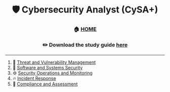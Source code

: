 <div align='center'>

# 🛡️ Cybersecurity Analyst (CySA+)

### 🏠 [HOME](README.md)
### ✏️ Download the study guide [here](https://comptiacdn.azureedge.net/webcontent/docs/default-source/exam-objectives/comptia-cysa-cs0-002-exam-objectives-(6-0).pdf?sfvrsn=86668f47_2)

</div>


- - -
  
1. 👻 [Threat and Vulnerability Management](part1.md)
2. 💾 [Software and Systems Security](part2.md)
3. ⚙️ [Security Operations and Monitoring](part3.md)
4. 🔥 [Incident Response](part4.md)
5. 📌 [Compliance and Assessment](part5.md)

